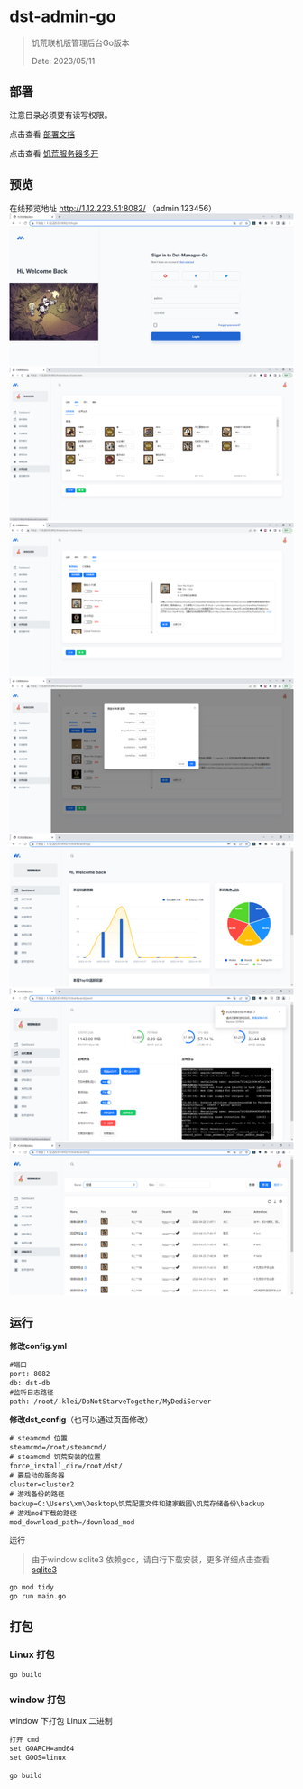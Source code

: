 # dst-admin-go
> 饥荒联机版管理后台Go版本
>
> Date: 2023/05/11


## 部署
注意目录必须要有读写权限。

点击查看 [部署文档](./doc/install.md)

点击查看 [饥荒服务器多开](./doc/multiServer.md)

## 预览

在线预览地址 http://1.12.223.51:8082/
（admin 123456）
![首页效果](./doc/image/登录.png)
![首页效果](./doc/image/房间.png)
![首页效果](./doc/image/mod.png)
![首页效果](./doc/image/mod配置.png)
![统计效果](./doc/image/统计.png)
![面板效果](./doc/image/面板.png)
![日志效果](./doc/image/日志.png)
    

## 运行

**修改config.yml**
```
#端口
port: 8082
db: dst-db
#监听日志路径
path: /root/.klei/DoNotStarveTogether/MyDediServer
```

**修改dst_config**（也可以通过页面修改）
```
# steamcmd 位置
steamcmd=/root/steamcmd/
# steamcmd 饥荒安装的位置
force_install_dir=/root/dst/
# 要启动的服务器
cluster=cluster2
# 游戏备份的路径
backup=C:\Users\xm\Desktop\饥荒配置文件和建家截图\饥荒存储备份\backup
# 游戏mod下载的路径
mod_download_path=/download_mod
```

运行
>由于window sqlite3 依赖gcc，请自行下载安装，更多详细点击查看 
 [sqlite3](https://github.com/mattn/go-sqlite3#windows)
```
go mod tidy
go run main.go
```

## 打包

### Linux 打包
```sh
go build
```

### window 打包

window 下打包 Linux 二进制 

```
打开 cmd
set GOARCH=amd64
set GOOS=linux

go build
```
